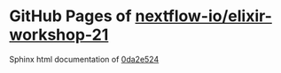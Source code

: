 GitHub Pages of [nextflow-io/elixir-workshop-21](https://github.com/nextflow-io/elixir-workshop-21.git)
===
Sphinx html documentation of [0da2e524](https://github.com/nextflow-io/elixir-workshop-21/tree/0da2e5248735cae0dbcfb8d05fdb648c6552f3cd)
